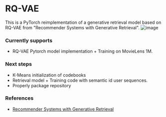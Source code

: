 # RQ-VAE
This is a PyTorch reimplementation of a generative retrieval model based on RQ-VAE from "Recommender Systems with Generative Retrieval". 
![image](https://github.com/EdoardoBotta/RQ-VAE/assets/64335373/199b38ac-a282-4ba1-bd89-3291617e6aa5)
### Currently supports
* RQ-VAE Pytorch model implementation + Training on MovieLens 1M.

### Next steps
* K-Means initialization of codebooks
* Retrieval model + Training code with semantic id user sequences.
* Properly package repository

### References
* [Recommender Systems with Generative Retrieval](https://arxiv.org/pdf/2305.05065)
  
